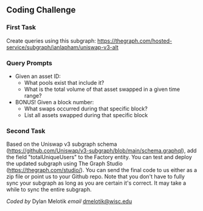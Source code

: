 ## Coding Challenge


### First Task

Create queries using this subgraph: https://thegraph.com/hosted-service/subgraph/ianlapham/uniswap-v3-alt


### Query Prompts

- Given an asset ID:  
  - What pools exist that include it?
  - What is the total volume of that asset swapped in a given time range?
- BONUS! Given a block number:
  - What swaps occurred during that specific block?
  - List all assets swapped during that specific block


### Second Task

Based on the Uniswap v3 subgraph schema (https://github.com/Uniswap/v3-subgraph/blob/main/schema.graphql), add the field "totalUniqueUsers" to the Factory entity. You can test and deploy the updated subgraph using The Graph Studio (https://thegraph.com/studio/). You can send the final code to us either as a zip file or point us to your Github repo. Note that you don't have to fully sync your subgraph as long as you are certain it's correct. It may take a while to sync the entire subgraph.


*Coded by* Dylan Melotik *email* dmelotik@wisc.edu
 